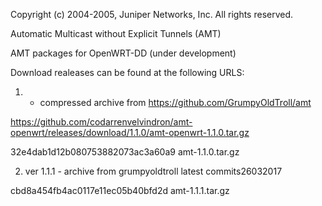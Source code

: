 Copyright (c) 2004-2005, Juniper Networks, Inc.
All rights reserved.

Automatic Multicast without Explicit Tunnels (AMT)

AMT packages for OpenWRT-DD (under development)


Download realeases can be found at the following URLS:

1.  - compressed archive from https://github.com/GrumpyOldTroll/amt

https://github.com/codarrenvelvindron/amt-openwrt/releases/download/1.1.0/amt-openwrt-1.1.0.tar.gz

32e4dab1d12b080753882073ac3a60a9  amt-1.1.0.tar.gz


2. ver 1.1.1  - archive from grumpyoldtroll latest commits26032017 


cbd8a454fb4ac0117e11ec05b40bfd2d  amt-1.1.1.tar.gz
